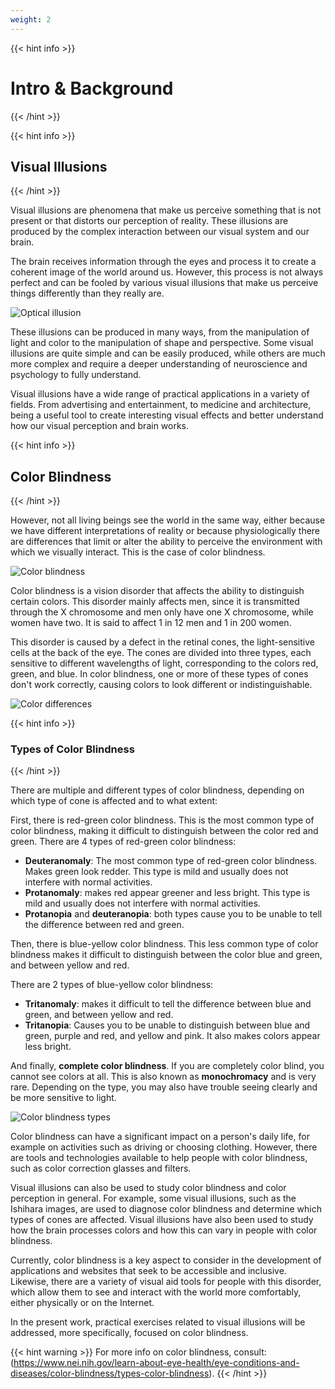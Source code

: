 ```yaml
---
weight: 2
---
```


{{< hint info >}}
# Intro & Background
{{< /hint >}}

{{< hint info >}}
## Visual Illusions
{{< /hint >}}

Visual illusions are phenomena that make us perceive something that is not present or that distorts our perception of reality. These illusions are produced by the complex interaction between our visual system and our brain.

The brain receives information through the eyes and process it to create a coherent image of the world around us. However, this process is not always perfect and can be fooled by various visual illusions that make us perceive things differently than they really are.

![Optical illusion](https://www.amnh.org/var/ezflow_site/storage/images/media/amnh/images/explore/ology-images/brain/optical-illusions/op-illusions-listing-hero/3877180-1-eng-US/op-illusions-listing-hero_twittershare_1024.jpg "Optical illusion")

These illusions can be produced in many ways, from the manipulation of light and color to the manipulation of shape and perspective. Some visual illusions are quite simple and can be easily produced, while others are much more complex and require a deeper understanding of neuroscience and psychology to fully understand.

Visual illusions have a wide range of practical applications in a variety of fields. From advertising and entertainment, to medicine and architecture, being a useful tool to create interesting visual effects and better understand how our visual perception and brain works.

{{< hint info >}}
## Color Blindness
{{< /hint >}}

However, not all living beings see the world in the same way, either because we have different interpretations of reality or because physiologically there are differences that limit or alter the ability to perceive the environment with which we visually interact. This is the case of color blindness.

![Color blindness](https://images.ctfassets.net/pxcfulgsd9e2/articleImage196109/3f53cdb3e75ee9e5a62e88d6d04baa8f/Colorblindness-Glasses-HN2947-iStock-1224633999-Sized.jpg "Color blindness")

Color blindness is a vision disorder that affects the ability to distinguish certain colors. This disorder mainly affects men, since it is transmitted through the X chromosome and men only have one X chromosome, while women have two. It is said to affect 1 in 12 men and 1 in 200 women.

This disorder is caused by a defect in the retinal cones, the light-sensitive cells at the back of the eye. The cones are divided into three types, each sensitive to different wavelengths of light, corresponding to the colors red, green, and blue. In color blindness, one or more of these types of cones don't work correctly, causing colors to look different or indistinguishable.

![Color differences](https://hips.hearstapps.com/housebeautiful/assets/17/04/foliage-color-blindness.jpg "Color differences")

{{< hint info >}}
### Types of Color Blindness
{{< /hint >}}

There are multiple and different types of color blindness, depending on which type of cone is affected and to what extent:

First, there is red-green color blindness. This is the most common type of color blindness, making it difficult to distinguish between the color red and green.
There are 4 types of red-green color blindness:

- **Deuteranomaly**: The most common type of red-green color blindness. Makes green look redder. This type is mild and usually does not interfere with normal activities.
- **Protanomaly**: makes red appear greener and less bright. This type is mild and usually does not interfere with normal activities.
- **Protanopia** and **deuteranopia**: both types cause you to be unable to tell the difference between red and green.

Then, there is blue-yellow color blindness. This less common type of color blindness makes it difficult to distinguish between the color blue and green, and between yellow and red.

There are 2 types of blue-yellow color blindness:

- **Tritanomaly**: makes it difficult to tell the difference between blue and green, and between yellow and red.
- **Tritanopia**: Causes you to be unable to distinguish between blue and green, purple and red, and yellow and pink. It also makes colors appear less bright.

And finally, **complete color blindness**. If you are completely color blind, you cannot see colors at all. This is also known as **monochromacy** and is very rare. Depending on the type, you may also have trouble seeing clearly and be more sensitive to light.

![Color blindness types](https://miro.medium.com/v2/resize:fit:1400/1*vEU5WV7Ho3FqQRcL2n5BEw.png "Color blindness types")

Color blindness can have a significant impact on a person's daily life, for example on activities such as driving or choosing clothing. However, there are tools and technologies available to help people with color blindness, such as color correction glasses and filters.

Visual illusions can also be used to study color blindness and color perception in general. For example, some visual illusions, such as the Ishihara images, are used to diagnose color blindness and determine which types of cones are affected. Visual illusions have also been used to study how the brain processes colors and how this can vary in people with color blindness.

Currently, color blindness is a key aspect to consider in the development of applications and websites that seek to be accessible and inclusive. Likewise, there are a variety of visual aid tools for people with this disorder, which allow them to see and interact with the world more comfortably, either physically or on the Internet.

In the present work, practical exercises related to visual illusions will be addressed, more specifically, focused on color blindness.

{{< hint warning >}}
For more info on color blindness, consult: (https://www.nei.nih.gov/learn-about-eye-health/eye-conditions-and-diseases/color-blindness/types-color-blindness).
{{< /hint >}}